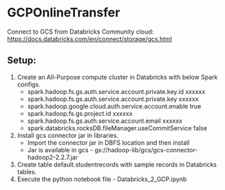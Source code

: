 # GCPOnlineTransfer
Connect to GCS from Databricks Community cloud: 
https://docs.databricks.com/en/connect/storage/gcs.html

## Setup:
1. Create an All-Purpose compute cluster in Databricks with below Spark configs. 
   * spark.hadoop.fs.gs.auth.service.account.private.key.id xxxxxx 
   * spark.hadoop.fs.gs.auth.service.account.private.key xxxxxx 
   * spark.hadoop.google.cloud.auth.service.account.enable true 
   * spark.hadoop.fs.gs.project.id xxxxxx 
   * spark.hadoop.fs.gs.auth.service.account.email xxxxxx 
   * spark.databricks.rocksDB.fileManager.useCommitService false
2. Install gcs connector jar in libraries.
   * Import the connector jar in DBFS location and then install
   * Jar is available in gcs - gs://hadoop-lib/gcs/gcs-connector-hadoop2-2.2.7.jar
3. Create table default.studentrecords with sample records in Databricks tables.
4. Execute the python notebook file - Databricks_2_GCP.ipynb

